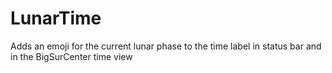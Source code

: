 # LunarTime
Adds an emoji for the current lunar phase to the time label in status bar and in the BigSurCenter time view

